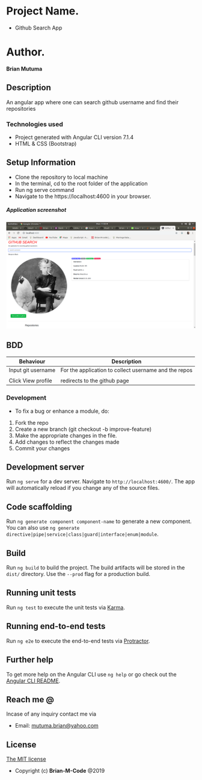 # Project Name.
- Github Search App

# Author.
**Brian Mutuma**

## Description 

An angular app where one can search github username and find their repositories

### Technologies used
- Project generated with Angular CLI version 7.1.4
- HTML & CSS (Bootstrap)

## Setup Information
- Clone the repository to local machine
- In the terminal, cd to the root folder of the application
- Run ng serve command
- Navigate to the https://localhost:4600 in your browser.

##### Application screenshot
![screenshot](src/assets/images/gitsearch.png)

## BDD

| **Behaviour**            | **Description**                                         |
|--------------------------|---------------------------------------------------------|
| Input git username       | For the application to collect username and the repos   |
|                          |                                                         |
| Click View profile       | redirects to the github page                            |                                                       



### Development
- To fix a bug or enhance a module, do:

1. Fork the repo
2. Create a new branch (git checkout -b improve-feature)
3. Make the appropriate changes in the file.
4. Add changes to reflect the changes made
5. Commit your changes 


## Development server

Run `ng serve` for a dev server. Navigate to `http://localhost:4600/`. The app will automatically reload if you change any of the source files.

## Code scaffolding

Run `ng generate component component-name` to generate a new component. You can also use `ng generate directive|pipe|service|class|guard|interface|enum|module`.

## Build

Run `ng build` to build the project. The build artifacts will be stored in the `dist/` directory. Use the `--prod` flag for a production build.

## Running unit tests

Run `ng test` to execute the unit tests via [Karma](https://karma-runner.github.io).

## Running end-to-end tests

Run `ng e2e` to execute the end-to-end tests via [Protractor](http://www.protractortest.org/).

## Further help

To get more help on the Angular CLI use `ng help` or go check out the [Angular CLI README](https://github.com/angular/angular-cli/blob/master/README.md). 


## Reach me @
Incase of any inquiry contact me via
- Email: mutuma.brian@yahoo.com

## License 
 [The MIT license](LICENSE)
- Copyright (c) **Brian-M-Code** @2019
